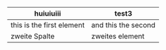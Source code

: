 |huiuiuiii                |              test3|
|-------------------------|-------------------|
|this is the first element|and this the second|
| zweite Spalte           | zweites element   |
